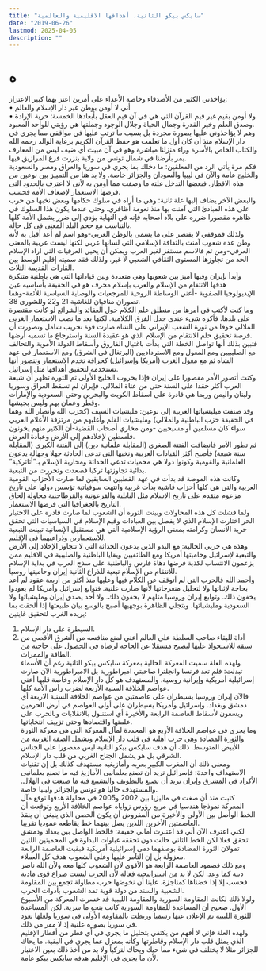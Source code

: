 ```yaml
---
title: "سايكس بيكو الثانية، أهدافها الاقليمية والعالمية"
date: "2019-06-26"
lastmod: 2025-04-05
description: ""
---
```

# **ه**

يؤاخذني الكثير من الأصدقاء وخاصة الأعداء على أمرين اعتز بهما كبير الاعتزاز:  
• أني لا أومن بوطن غير دار الإسلام والعالم  
• ولا أومن بقيم غير قيم القرآن التي هي في آن قيم العقل بأبعادها الخمسة: حرية الإرادة وصدق العلم وخير القدرة وجمال الحياة وجلال الوجود وجملتها هي رؤيتي للواحد المعبود.  
وهم لا يؤاخذوني عليها بصورة مجردة بل بسبب ما ترتب عليها في مواقفي مما يجري في دار الإسلام منذ أن كان أول ما تعلمت هو حفظ القرآن الكريم برعاية الوالد رحمه الله والكتاب الخاص بالأسرة وراء منزلنا مباشرة وهو في آن مبيت أي ضيف ليس من المعارف يمر بأرضنا في شمال تونس من ولاية بنزرت فرع المرازيق فيها.  
فكم مرة يأتي الرد من المعلقين: ما دخلك بما يجري في سوريا والعراق ومصر والسعودية والخليج عامة والآن في ليبيا والسودان والجزائر خاصة. ولا بد هنا من التمييز بين نوعين من هذه الاقطار. فبعضها التدخل علته ما وصفت مما أومن به لأني لا اعترف بالحدود التي فرضها الاستعمار لإضعاف الأمة فحسب.  
والبعض الآخر يضاف إليها علة ثانية: وهي ما أراه في سلوك حكامها وبعض نخبها من حرب على هذه المبادئ التي آمنت بها منذ نعومة أظافري. وحتى عندما يكون هذا السلوك في ظاهره مقصورا ضرره على بلاد أصحابه فإنه في النهاية يؤدي إلى ضرر يشمل الأمة كلها بالتناسب مع حجم البلد المعني في كل حالة.  
ولذلك فموقفي لا يقتصر على ما يسمى بالوطن العربي-وهو اسم لم أعد أقبل به لأنه وطن عدة شعوب آمنت بالثقافة الإسلامي التي لسانها عربي لكنها ليست عربية بالمعنى العرقي-ومن ثم فالاسم مستفز لغير العرب ويمكن أن يحيي العرقيات التي اراد الإسلام الحد من تجاوزها المستوى الثقافي الشعبي لا غير. ولذلك فقد سميته إقليم الوسط بين القارات القديمة الثلاث.  
وأبدأ بإيران وفيها أميز بين شعوبها وهي متعددة وبين قياداتها التي هي باطنية متنكرة هدفها الانتقام من الإسلام والعرب بإسلام محرف هو في الحقيقة بأساسيه عين الإيديولوجيا الصفوية -أعني الوساطة الروحية للمرجعيات والوصاية السياسية للأئمة-وهما تصوران منافيان للغاشية 21 و22 وللشورى 38.  
وما كنت لأكتب في أمرها من منطلق علم الكلام حول العقائد والشرائع لو كانت مقتصرة على بلدها. فأكره شيء عندي جدل الفرق الكلامية. لكنها بعد ما نصب الاستعمار الغربي الملالي خوفا من ثورة الشعب الإيراني على الشاه صارت قوة تخريب شامل وتصورت أن فرصة تحقيق حلم الانتقام من الإسلام الذي هو عقيدة السنة واسترجاع ما تسميه أرضها.  
فتبين بذلك أنها تواصل الخطة التي بدأت باغتيال الفاروق وأسقاط الدولة الأموية والتحالف مع الصليبيين ومع المغول ومع الاسترداديين (البرتغال في الشرق) ومع الاستعمار في عهد الشاه ثم مع مغول الغرب (أمريكا وإسرائيل) كجرافة تخدم الاستعمار وتتصور أنها تستخدمه لتحقيق أهدافها مثل إسرائيل.  
وكنت أتصور الأمر مقصورا على إيران فإذا بحروب الخليج الأولى ثم الثورة تظهر أن شيعة العرب أكثر حقدا على السنة حتى من عتاة الملالي. فإيران لم تسقط العراق وسوريا ولبنان واليمن وربما هي قادرة على اسقاط الكويت والبحرين وحتى السعودية والإمارات وقطر وعمان بهم وليس بجيشها.  
وقد صنفت ميليشياتها العربية إلى نوعين: مليشيات السيف (كحزب الله وأنصار الله وهما في الحقيقة حزب الباطنية والملالي) ومليشيات القلم وأغلبهم من مرتزقة الأعلام العربي سواء كان مسلمين أو مسيحيين -ومن مخازي أصحاب القضية-أن الكثير منهم يخونون فلسطين لإخلادهم إلى الأرض وعبادة العرض.  
ثم تطور الأمر فانضافت الفتنة الصغرى (المقابلة علمانية دين) إلى الفتنة الكبرى (المقابلة سنة شيعة) فأصبح أكثر القيادات العربية ونخبها التي تدعي الحادثة جهلا وجهالة يدعون العلمانية والقومية وكونوا دولا هي محميات تدعي الحداثة ومحاربة الإسلام بـ”أتاتركية” بدائية تجاوزتها تركيا فصعدت وتحررت من التبعية.  
وكانت هذه الموضة قد بدأت في عهد القطبين السابقين لما صارت الأحزاب القومية العربية والتي هي كلها أحزاب فاشية بدأت غربية وانتهت سوفياتية تؤسس دولها على تاريخ مزعوم متقدم على تاريخ الإسلام مثل البابلية والفرعونية والقرطاجنية محاولة إلحاق التاريخ بالجغرافيا التي فرضها الاستعمار.  
ولما فشلت كل هذه المحاولات وبينت الثورة أن الشعوب لما صارت قادرة على الاختيار الحر اختارت الإسلام الذي لا يفصل بين العبادات وقيم الإسلام في السياسيات التي تحقق حرية الأنسان وكرامته بمعنى الرؤية الإسلامية التي هي مستقبل الإنسانية تبينت التبعية للاستعمارين وذراعيهما في الإقليم.  
وهذه هي حربي الحالية: مع البدو الذين يدعون الحداثة التي لا تتجاوز الإخلاد إلى الأرض والتبعية لإسرائيل وحاميتها أمريكا ومع الطائفيين وبقايا الباطنية والصليبية في الاقليم ممن يزعمون الانتساب لكذبة فرضها دهاة فارس والباطنية على سذج العرب في بداية الإسلام للانتقام من الإسلام تبعية للذراع الثانية إيران وحاميتها روسيا.  
وأحمد الله فالحرب التي لم أتوقف عن الكلام فيها وعليها منذ أكثر من أربعة عقود لم أعد بحاجة لإثباتها ولا لتحليل منعرجاتها لأنها صارت علنية. فتوابع إسرائيل وأمريكا لم يعودوا يخفون ذلك. وتوابع إيران وروسيا مثلهم لا يخفون ذلك. ولا أحد يصدق إيران ومليشياتها ولا السعودية ومليشياتها. وبتجلي الظاهرة بوجهيها أصبح بالوسع بيان طبيعتها إذا ألحقت بما يريده الغرب لتحقيق غايتين:  
1. السيطرة على دار الإسلام.  
2. أداة للبقاء صاحب السلطة على العالم أعني لمنع منافسه من الشرق الأقصى من سبقه للاستحواذ عليها ليصبح مستقلا عن الحاجة لرضاه في الحصول على حاجته من الطاقة والممرات.  
ولهذه العلة سميت المعركة الحالية بمعركة سايكس بيكو الثانية رغم أن الأسماء تبدلت: فلم تعد فرنسا وانجلترا صاحبتي امبراطورية بل الامبراطورية الآن صارت إسرائيلية أمريكية وإيرانية روسية. والمستهدف هو كل دار الإسلام وخاصة قلبها أعني عواصم الخلافة السنية الأربعة لضرب رأس الأمة كلها.  
فالآن إيران وروسيا يسيطران على عاصمتين من عواصم الخلافة السنية الاربعة أي دمشق وبغداد. وإسرائيل وأمريكا يسيطران على أولى العواصم في أرض الحرمين ويسعون لأسقاط العاصمة الرابعة والأخيرة أي استنبول بالانقلابات وبالحرب على علمتها واقتصادها وحتى تزييف انتخاباتها.  
وما يجري في عواصم الخلافة الأربع هو المحددة لمآل المعركة التي هي معركة الثورة والثورة المضادة وهي حرب أهلية في قلب دار الإسلام وتشمل الضفة الغربية من الأبيض المتوسط. ذلك أن هدف سايكس بيكو الثانية ليس مقصورا على الجناس الشرقي بل هو يشمل الجناح الغربي من قلب دار الإسلام.  
ومعنى ذلك أن المغرب الكبير بعربه وأمازيغيه مستهدف كذلك بل إن تقنيات الاستهداف واحدة: فإسرائيل تريد أن تصنع بعلمانيي الأمازيغ فيه ما تصنع بعلمانيي الأكراد في المشرق وإيران تريد أن تصنع بالتطويف والتشييع فيه ما صنعت في الهلال. والمستهدف حاليا هو تونس والجزائر وليبيا خاصة.  
كتبت منذ أن صغت في ماليزيا بين 2002 و2005 في محاولة هدفها توقع مآل المعركة نموذجا هندسيا في مربع رؤوس زواياه عواصم الخلافة الأربع وتوقعت أن الخط الواصل بين الأولى والأخيرة من المفروض أن يكون الحصن الذي ينبغي أن ينقذ العاصمتين الأخرين اللذين يصل بينهما خط يقاطعه عموديا تقريبا.  
لكني اعترف الآن أني قد اعتبرت أماني حقيقة: فالخط الواصل بين بغداد ودمشق تحقق فعلا لكن الخط الثاني حالت دون تحققه غباوات البداوة في المحميتين اللتين تمولان الثورة المضادة بوصفهما دمى إسرائيلية أمريكية فبقيت العاصمة الرابعة معزولة بل إن التآمر عليها وعلى الشعوب هدف كل العملاء.  
ومع ذلك فصمود العاصمة الرابعة هو الأقوى لأن الشعوب كلها معه ولأن الله ناصر دينه كما وعد. لكن لا بد من استراتيجية فعالة لأن الحرب ليست صراع قوى مادية فحسب إلا إذا خضناها كمناجزة. علينا أن نخوضها حرب مطاولة تجمع بين المقاومة الشعبية والسند من دولة قوية تمد الشعوب بأدوات الحرب.  
ولولا ذلك لكانت المقاومة السورية والمقاومة الليبية قد خسرت المعركة من الأسبوع الأول. صحيح أن المساعدة للمقاومة السورية كانت بنحو ما سرية. لكن المساعدة للثورة الليبية تم الإعلان عنها رسميا وربطت بالمقاومة الأولى في سوريا ولعلها تعود في سوريا بصورة علنية إذ لا مفر من ذلك.  
ولهذه العلة فإني لا أفهم من يكتفي بتحليل ما يجري في أي قطر من أقطار الإقليم الذي يمثل قلب دار الإسلام وقاطرتها وكأنه بمعزل عما يجري في البقية. ما يحاك للجزائر مثلا لا يختلف في شيء مما حيك ويحاك لتركيا ولا بد من أخذ ذلك بعين الاعتبار لأن ما يجري في الإقليم هدفه سايكس بيكو عامة.

###
